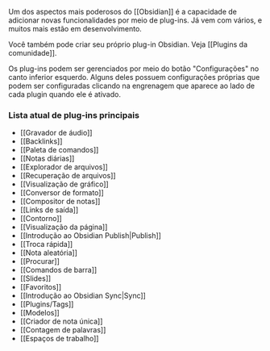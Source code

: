 Um dos aspectos mais poderosos do [[Obsidian]] é a capacidade de adicionar novas funcionalidades por meio de plug-ins. Já vem com vários, e muitos mais estão em desenvolvimento.

Você também pode criar seu próprio plug-in Obsidian. Veja [[Plugins da comunidade]].

Os plug-ins podem ser gerenciados por meio do botão "Configurações" no canto inferior esquerdo. Alguns deles possuem configurações próprias que podem ser configuradas clicando na engrenagem que aparece ao lado de cada plugin quando ele é ativado.

### Lista atual de plug-ins principais

- [[Gravador de áudio]]
- [[Backlinks]]
- [[Paleta de comandos]]
- [[Notas diárias]]
- [[Explorador de arquivos]]
- [[Recuperação de arquivos]]
- [[Visualização de gráfico]]
- [[Conversor de formato]]
- [[Compositor de notas]]
- [[Links de saída]]
- [[Contorno]]
- [[Visualização da página]]
- [[Introdução ao Obsidian Publish|Publish]]
- [[Troca rápida]]
- [[Nota aleatória]]
- [[Procurar]]
- [[Comandos de barra]]
- [[Slides]]
- [[Favoritos]]
- [[Introdução ao Obsidian Sync|Sync]]
- [[Plugins/Tags]]
- [[Modelos]]
- [[Criador de nota única]]
- [[Contagem de palavras]]
- [[Espaços de trabalho]]